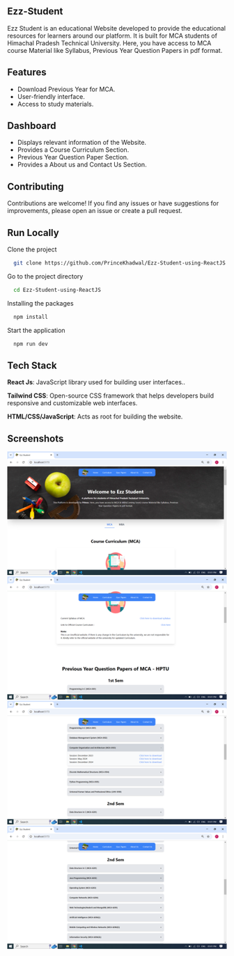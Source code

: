 ## Ezz-Student

Ezz Student is an educational Website developed to provide the educational resources for learners around our platform. It is built for MCA students of Himachal Pradesh Technical University. Here, you have access to MCA course Material like Syllabus, Previous Year Question Papers in pdf format.

## Features

- Download Previous Year for MCA.
- User-friendly interface.
- Access to study materials.

## Dashboard

- Displays relevant information of the Website.
- Provides a Course Curriculum Section.
- Previous Year Question Paper Section.
- Provides a About us and Contact Us Section.



## Contributing
Contributions are welcome! If you find any issues or have suggestions for improvements, please open an issue or create a pull request.


## Run Locally

Clone the project

```bash
  git clone https://github.com/PrinceKhadwal/Ezz-Student-using-ReactJS
```

Go to the project directory

```bash
  cd Ezz-Student-using-ReactJS
```

Installing the packages

```bash
  npm install
```

Start the application

```bash
  npm run dev
```


## Tech Stack

**React Js**: JavaScript library used for building user interfaces..

**Tailwind CSS**: Open-source CSS framework that helps developers build responsive and customizable web interfaces.

**HTML/CSS/JavaScript**: Acts as root for building the website.




## Screenshots

![App Screenshot](https://github.com/PrinceKhadwal/Ezz-Student-using-ReactJS/blob/main/public/ss1.png)
![App Screenshot](https://github.com/PrinceKhadwal/Ezz-Student-using-ReactJS/blob/main/public/ss2.png)
![App Screenshot](https://github.com/PrinceKhadwal/Ezz-Student-using-ReactJS/blob/main/public/ss3.png)
![App Screenshot](https://github.com/PrinceKhadwal/Ezz-Student-using-ReactJS/blob/main/public/ss4.png)






